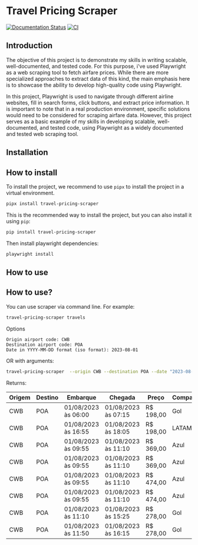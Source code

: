# Travel Pricing Scraper

[![Documentation Status](https://readthedocs.org/projects/travel-pricing-scraper/badge/?version=latest)](https://travel-pricing-scraper.readthedocs.io/en/latest/?badge=latest)
[![CI](https://github.com/kalelmartinho/travel-pricing-scraper/actions/workflows/pipeline.yaml/badge.svg)](https://github.com/kalelmartinho/travel-pricing-scraper/actions/workflows/pipeline.yaml)

## Introduction

The objective of this project is to demonstrate my skills in writing scalable, well-documented, and tested code. For this purpose, i've used Playwright as a web scraping tool to fetch airfare prices. While there are more specialized approaches to extract data of this kind, the main emphasis here is to showcase the ability to develop high-quality code using Playwright. 

In this project, Playwright is used to navigate through different airline websites, fill in search forms, click buttons, and extract price information. It is important to note that in a real production environment, specific solutions would need to be considered for scraping airfare data. However, this project serves as a basic example of my skills in developing scalable, well-documented, and tested code, using Playwright as a widely documented and tested web scraping tool.

## Installation

## How to install

To install the project, we recommend to use `pipx` to install the project in a virtual environment.

```bash
pipx install travel-pricing-scraper
```

This is the recommended way to install the project, but you can also install it using `pip`:

```bash
pip install travel-pricing-scraper
```

Then install playwright dependencies:

```bash
playwright install
```

## How to use

## How to use?
You can use scraper via command line. For example:

```bash
travel-pricing-scraper travels
```
Options
```
Origin airport code: CWB
Destination airport code: POA
Date in YYYY-MM-DD format (iso format): 2023-08-01
```

OR with arguments:
```bash
travel-pricing-scraper  --origin CWB --destination POA --date "2023-08-01"
```

Returns:
                                       

| Origem | Destino | Embarque            | Chegada             | Preço     | Companhia |
| ------ | ------- | ------------------- | ------------------- | --------- | --------- |
| CWB    | POA     | 01/08/2023 às 06:00 | 01/08/2023 às 07:15 | R$ 198,00 | Gol       |
| CWB    | POA     | 01/08/2023 às 16:55 | 01/08/2023 às 18:05 | R$ 198,00 | LATAM     |
| CWB    | POA     | 01/08/2023 às 09:55 | 01/08/2023 às 11:10 | R$ 369,00 | Azul      |
| CWB    | POA     | 01/08/2023 às 09:55 | 01/08/2023 às 11:10 | R$ 369,00 | Azul      |
| CWB    | POA     | 01/08/2023 às 09:55 | 01/08/2023 às 11:10 | R$ 474,00 | Azul      |
| CWB    | POA     | 01/08/2023 às 09:55 | 01/08/2023 às 11:10 | R$ 474,00 | Azul      |
| CWB    | POA     | 01/08/2023 às 11:10 | 01/08/2023 às 15:25 | R$ 278,00 | Gol       |
| CWB    | POA     | 01/08/2023 às 11:50 | 01/08/2023 às 16:15 | R$ 278,00 | Gol       |
